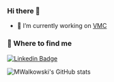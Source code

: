 ### Hi there 👋

- 🔭 I’m currently working on [VMC](https://github.com/DSecureMe/vmc)
<!--
Here are some ideas to get you started:

- 🔭 I’m currently working on ...
- 🌱 I’m currently learning ...
- 👯 I’m looking to collaborate on ...
- 🤔 I’m looking for help with ...
- 💬 Ask me about ...
- 📫 How to reach me: ...
- 😄 Pronouns: ...
- ⚡ Fun fact: ...
-->

### 🤔 Where to find me

[![Linkedin Badge](https://img.shields.io/badge/-Michał%20Walkowski-blue?style=flat-square&logo=Linkedin&logoColor=white&link=https://www.linkedin.com/in/micha%C5%82-walkowski-9737309a/)](https://www.linkedin.com/in/micha%C5%82-walkowski-9737309a/)

![MWalkowski's GitHub stats](https://github-readme-stats.vercel.app/api?username=mwalkowski&show_icons=true&theme=vision-friendly-dark)
